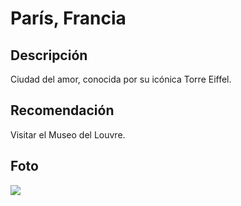 # París, Francia
## Descripción
Ciudad del amor, conocida por su icónica Torre Eiffel.
## Recomendación
Visitar el Museo del Louvre.
## Foto
![](https://estoesfrancia.com/wp-content/uploads/2024/04/subir-torre-eiffel.jpg)